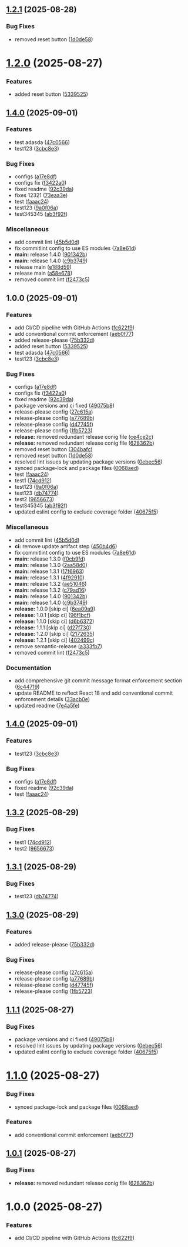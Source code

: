 ## [1.2.1](https://github.com/awais-ahmad-ili/release-automation-poc/compare/v1.2.0...v1.2.1) (2025-08-28)


### Bug Fixes

* removed reset button ([1d0de58](https://github.com/awais-ahmad-ili/release-automation-poc/commit/1d0de58d4498db0975a4acbf49d0a6d613693286))

# [1.2.0](https://github.com/awais-ahmad-ili/release-automation-poc/compare/v1.1.1...v1.2.0) (2025-08-27)


### Features

* added reset button ([5339525](https://github.com/awais-ahmad-ili/release-automation-poc/commit/5339525afc7b0c0ff5004c2967a3572f275df619))

## [1.4.0](https://github.com/awais-ahmad-ili/release-automation-poc/compare/v1.3.2...v1.4.0) (2025-09-01)


### Features

* test adasda ([47c0566](https://github.com/awais-ahmad-ili/release-automation-poc/commit/47c0566aee01c6135fd0e7b7c881cba889d4dbc1))
* test123 ([3cbc8e3](https://github.com/awais-ahmad-ili/release-automation-poc/commit/3cbc8e3ea8fe1d1ce662f08037098d0686814e27))


### Bug Fixes

* configs ([a17e8df](https://github.com/awais-ahmad-ili/release-automation-poc/commit/a17e8df3c1e30562aca2230e87c9a64ae4510d64))
* configs fix ([f3422a0](https://github.com/awais-ahmad-ili/release-automation-poc/commit/f3422a0f89bcc42d154ef139bb6d040843906c29))
* fixed readme ([92c39da](https://github.com/awais-ahmad-ili/release-automation-poc/commit/92c39daa21de8b149a3fdc06ee3d78d91f516457))
* fixes 12321 ([73eaa3e](https://github.com/awais-ahmad-ili/release-automation-poc/commit/73eaa3e3a78e9162f4b6aff6e589f7326dccf04d))
* test ([faaac24](https://github.com/awais-ahmad-ili/release-automation-poc/commit/faaac243f15a11858638590ad64dce71bab9f104))
* test123 ([9a0f06a](https://github.com/awais-ahmad-ili/release-automation-poc/commit/9a0f06a7cca942a8034655f7975dad99191fb6b9))
* test345345 ([ab3f92f](https://github.com/awais-ahmad-ili/release-automation-poc/commit/ab3f92f526bce3ffbbc4c4f8ee8f852247ee411f))


### Miscellaneous

* add commit lint ([45b5d0d](https://github.com/awais-ahmad-ili/release-automation-poc/commit/45b5d0dccafc993c41a68f54b951c97891109dd5))
* fix commitlint config to use ES modules ([7a8e61d](https://github.com/awais-ahmad-ili/release-automation-poc/commit/7a8e61d53cef905ddf3ba8cc46be97c91da8505c))
* **main:** release 1.4.0 ([901342b](https://github.com/awais-ahmad-ili/release-automation-poc/commit/901342b7e43580c250e82ea29a2b1eb9b77e9cc5))
* **main:** release 1.4.0 ([c9b3749](https://github.com/awais-ahmad-ili/release-automation-poc/commit/c9b37498712f7763946a29a622aa10601e7d200c))
* release main ([e188d59](https://github.com/awais-ahmad-ili/release-automation-poc/commit/e188d5999ce4d96d43bb107522c3d99089c54d75))
* release main ([a58e678](https://github.com/awais-ahmad-ili/release-automation-poc/commit/a58e6780d55d408fa3027187246382f64e003bb4))
* removed commit lint ([f2473c5](https://github.com/awais-ahmad-ili/release-automation-poc/commit/f2473c504c9dd377b09deeade0e3b896da3a6bf5))

## 1.0.0 (2025-09-01)


### Features

* add CI/CD pipeline with GitHub Actions ([fc622f9](https://github.com/awais-ahmad-ili/release-automation-poc/commit/fc622f9478fe61be70fb1cc7720822b5e4a72192))
* add conventional commit enforcement ([aeb0f77](https://github.com/awais-ahmad-ili/release-automation-poc/commit/aeb0f77f3ca2ad3deacea34200a0304dd031ad87))
* added release-please ([75b332d](https://github.com/awais-ahmad-ili/release-automation-poc/commit/75b332d558df3d3902c521eb6e90b765a92fa2fb))
* added reset button ([5339525](https://github.com/awais-ahmad-ili/release-automation-poc/commit/5339525afc7b0c0ff5004c2967a3572f275df619))
* test adasda ([47c0566](https://github.com/awais-ahmad-ili/release-automation-poc/commit/47c0566aee01c6135fd0e7b7c881cba889d4dbc1))
* test123 ([3cbc8e3](https://github.com/awais-ahmad-ili/release-automation-poc/commit/3cbc8e3ea8fe1d1ce662f08037098d0686814e27))


### Bug Fixes

* configs ([a17e8df](https://github.com/awais-ahmad-ili/release-automation-poc/commit/a17e8df3c1e30562aca2230e87c9a64ae4510d64))
* configs fix ([f3422a0](https://github.com/awais-ahmad-ili/release-automation-poc/commit/f3422a0f89bcc42d154ef139bb6d040843906c29))
* fixed readme ([92c39da](https://github.com/awais-ahmad-ili/release-automation-poc/commit/92c39daa21de8b149a3fdc06ee3d78d91f516457))
* package versions and ci fixed ([49075b8](https://github.com/awais-ahmad-ili/release-automation-poc/commit/49075b83d6f8788c7eb789467c3afcd39571ff11))
* release-please config ([27c615a](https://github.com/awais-ahmad-ili/release-automation-poc/commit/27c615a74acc82ea633f22152fae2d187b37f391))
* release-please config ([a77689b](https://github.com/awais-ahmad-ili/release-automation-poc/commit/a77689be6226c521b6f8d8a7b6b4e6b86273a5d0))
* release-please config ([d47745f](https://github.com/awais-ahmad-ili/release-automation-poc/commit/d47745f25b05249dacd2c8cee65cc3c2efc13562))
* release-please config ([1fb5723](https://github.com/awais-ahmad-ili/release-automation-poc/commit/1fb5723d47fda57c10e0bce97c22c712b09482aa))
* **release:** removed redundant release conig file ([ce4ce2c](https://github.com/awais-ahmad-ili/release-automation-poc/commit/ce4ce2c34144185f4962fa7d216cf28cdfcae8f3))
* **release:** removed redundant release conig file ([628362b](https://github.com/awais-ahmad-ili/release-automation-poc/commit/628362bbb246a1df9779ff8aa1c774741579702c))
* removed reset button ([304bafc](https://github.com/awais-ahmad-ili/release-automation-poc/commit/304bafc23dec562a7200bfecfea851224653582d))
* removed reset button ([1d0de58](https://github.com/awais-ahmad-ili/release-automation-poc/commit/1d0de58d4498db0975a4acbf49d0a6d613693286))
* resolved lint issues by updating package versions ([0ebec56](https://github.com/awais-ahmad-ili/release-automation-poc/commit/0ebec56672f08aea544d057d8be407233f858374))
* synced package-lock and package files ([0068aed](https://github.com/awais-ahmad-ili/release-automation-poc/commit/0068aedc5ffcc6abda568b761998cde801f32c74))
* test ([faaac24](https://github.com/awais-ahmad-ili/release-automation-poc/commit/faaac243f15a11858638590ad64dce71bab9f104))
* test1 ([74cd912](https://github.com/awais-ahmad-ili/release-automation-poc/commit/74cd9125c952a63c83029a0881a789b4834d36e8))
* test123 ([9a0f06a](https://github.com/awais-ahmad-ili/release-automation-poc/commit/9a0f06a7cca942a8034655f7975dad99191fb6b9))
* test123 ([db74774](https://github.com/awais-ahmad-ili/release-automation-poc/commit/db74774c1bd4d9085510c5af2eda8bfbaa6bcb65))
* test2 ([9656673](https://github.com/awais-ahmad-ili/release-automation-poc/commit/9656673efdd4bc4555cd5f167ac0ea39bc155544))
* test345345 ([ab3f92f](https://github.com/awais-ahmad-ili/release-automation-poc/commit/ab3f92f526bce3ffbbc4c4f8ee8f852247ee411f))
* updated eslint config to exclude coverage folder ([40675f5](https://github.com/awais-ahmad-ili/release-automation-poc/commit/40675f5f1b0088bb2e7ef197c315ca42788a166e))


### Miscellaneous

* add commit lint ([45b5d0d](https://github.com/awais-ahmad-ili/release-automation-poc/commit/45b5d0dccafc993c41a68f54b951c97891109dd5))
* **ci:** remove update artifact step ([450b4d6](https://github.com/awais-ahmad-ili/release-automation-poc/commit/450b4d6e85e1b4df98127d56892ab2e6bfddf2f5))
* fix commitlint config to use ES modules ([7a8e61d](https://github.com/awais-ahmad-ili/release-automation-poc/commit/7a8e61d53cef905ddf3ba8cc46be97c91da8505c))
* **main:** release 1.3.0 ([f0cb9fd](https://github.com/awais-ahmad-ili/release-automation-poc/commit/f0cb9fdfe564049b928a938f6ccc31455b3c17a3))
* **main:** release 1.3.0 ([2aa58d0](https://github.com/awais-ahmad-ili/release-automation-poc/commit/2aa58d0cb5323a19c0e8c55699efdb5e0ba5fdd9))
* **main:** release 1.3.1 ([17f6963](https://github.com/awais-ahmad-ili/release-automation-poc/commit/17f6963fda578f39c4f9bbba6508245fdfe8c85a))
* **main:** release 1.3.1 ([4f92910](https://github.com/awais-ahmad-ili/release-automation-poc/commit/4f92910cf15f0fd182258831054a4bf546b4ffed))
* **main:** release 1.3.2 ([ae51046](https://github.com/awais-ahmad-ili/release-automation-poc/commit/ae510469e4b98a83861a0c064c8d63ab1a14f3c8))
* **main:** release 1.3.2 ([c79ad16](https://github.com/awais-ahmad-ili/release-automation-poc/commit/c79ad16ad40340af30dc6064030ce2f80f08ebe2))
* **main:** release 1.4.0 ([901342b](https://github.com/awais-ahmad-ili/release-automation-poc/commit/901342b7e43580c250e82ea29a2b1eb9b77e9cc5))
* **main:** release 1.4.0 ([c9b3749](https://github.com/awais-ahmad-ili/release-automation-poc/commit/c9b37498712f7763946a29a622aa10601e7d200c))
* **release:** 1.0.0 [skip ci] ([6ea09a9](https://github.com/awais-ahmad-ili/release-automation-poc/commit/6ea09a973408057713387faf4c107c96d8023d22))
* **release:** 1.0.1 [skip ci] ([96f1bcf](https://github.com/awais-ahmad-ili/release-automation-poc/commit/96f1bcfa43fb3494f17c44e76a30bedabe02ea8b))
* **release:** 1.1.0 [skip ci] ([d6b6372](https://github.com/awais-ahmad-ili/release-automation-poc/commit/d6b63727777055a2603c79213477241709b47eff))
* **release:** 1.1.1 [skip ci] ([d27f730](https://github.com/awais-ahmad-ili/release-automation-poc/commit/d27f7302e3f14ca52b44971eed28510674502d38))
* **release:** 1.2.0 [skip ci] ([2172635](https://github.com/awais-ahmad-ili/release-automation-poc/commit/2172635b8f8bde31452b1534759b17d7337f1350))
* **release:** 1.2.1 [skip ci] ([402499c](https://github.com/awais-ahmad-ili/release-automation-poc/commit/402499c245f2f270b82c71409266cd31a1ab826a))
* remove semantic-release ([a333fb7](https://github.com/awais-ahmad-ili/release-automation-poc/commit/a333fb789e23751c95478db021d0dcd2519c36ca))
* removed commit lint ([f2473c5](https://github.com/awais-ahmad-ili/release-automation-poc/commit/f2473c504c9dd377b09deeade0e3b896da3a6bf5))


### Documentation

* add comprehensive git commit message format enforcement section ([6c44719](https://github.com/awais-ahmad-ili/release-automation-poc/commit/6c447195db81ff16c41954631299ec74228f7ebe))
* update README to reflect React 18 and add conventional commit enforcement details ([33acb0e](https://github.com/awais-ahmad-ili/release-automation-poc/commit/33acb0e8d3830daf7ae31a174c0b877cff3c8d96))
* updated readme ([7e4a5fe](https://github.com/awais-ahmad-ili/release-automation-poc/commit/7e4a5fe09cd88cd84ada384de33b2787fa185ef5))

## [1.4.0](https://github.com/awais-ahmad-ili/release-automation-poc/compare/v1.3.2...v1.4.0) (2025-09-01)


### Features

* test123 ([3cbc8e3](https://github.com/awais-ahmad-ili/release-automation-poc/commit/3cbc8e3ea8fe1d1ce662f08037098d0686814e27))


### Bug Fixes

* configs ([a17e8df](https://github.com/awais-ahmad-ili/release-automation-poc/commit/a17e8df3c1e30562aca2230e87c9a64ae4510d64))
* fixed readme ([92c39da](https://github.com/awais-ahmad-ili/release-automation-poc/commit/92c39daa21de8b149a3fdc06ee3d78d91f516457))
* test ([faaac24](https://github.com/awais-ahmad-ili/release-automation-poc/commit/faaac243f15a11858638590ad64dce71bab9f104))

## [1.3.2](https://github.com/awais-ahmad-ili/release-automation-poc/compare/v1.3.1...v1.3.2) (2025-08-29)


### Bug Fixes

* test1 ([74cd912](https://github.com/awais-ahmad-ili/release-automation-poc/commit/74cd9125c952a63c83029a0881a789b4834d36e8))
* test2 ([9656673](https://github.com/awais-ahmad-ili/release-automation-poc/commit/9656673efdd4bc4555cd5f167ac0ea39bc155544))

## [1.3.1](https://github.com/awais-ahmad-ili/release-automation-poc/compare/v1.3.0...v1.3.1) (2025-08-29)


### Bug Fixes

* test123 ([db74774](https://github.com/awais-ahmad-ili/release-automation-poc/commit/db74774c1bd4d9085510c5af2eda8bfbaa6bcb65))

## [1.3.0](https://github.com/awais-ahmad-ili/release-automation-poc/compare/v1.2.1...v1.3.0) (2025-08-29)


### Features

* added release-please ([75b332d](https://github.com/awais-ahmad-ili/release-automation-poc/commit/75b332d558df3d3902c521eb6e90b765a92fa2fb))


### Bug Fixes

* release-please config ([27c615a](https://github.com/awais-ahmad-ili/release-automation-poc/commit/27c615a74acc82ea633f22152fae2d187b37f391))
* release-please config ([a77689b](https://github.com/awais-ahmad-ili/release-automation-poc/commit/a77689be6226c521b6f8d8a7b6b4e6b86273a5d0))
* release-please config ([d47745f](https://github.com/awais-ahmad-ili/release-automation-poc/commit/d47745f25b05249dacd2c8cee65cc3c2efc13562))
* release-please config ([1fb5723](https://github.com/awais-ahmad-ili/release-automation-poc/commit/1fb5723d47fda57c10e0bce97c22c712b09482aa))

## [1.1.1](https://github.com/awais-ahmad-ili/release-automation-poc/compare/v1.1.0...v1.1.1) (2025-08-27)


### Bug Fixes

* package versions and ci fixed ([49075b8](https://github.com/awais-ahmad-ili/release-automation-poc/commit/49075b83d6f8788c7eb789467c3afcd39571ff11))
* resolved lint issues by updating package versions ([0ebec56](https://github.com/awais-ahmad-ili/release-automation-poc/commit/0ebec56672f08aea544d057d8be407233f858374))
* updated eslint config to exclude coverage folder ([40675f5](https://github.com/awais-ahmad-ili/release-automation-poc/commit/40675f5f1b0088bb2e7ef197c315ca42788a166e))

# [1.1.0](https://github.com/awais-ahmad-ili/release-automation-poc/compare/v1.0.1...v1.1.0) (2025-08-27)


### Bug Fixes

* synced package-lock and package files ([0068aed](https://github.com/awais-ahmad-ili/release-automation-poc/commit/0068aedc5ffcc6abda568b761998cde801f32c74))


### Features

* add conventional commit enforcement ([aeb0f77](https://github.com/awais-ahmad-ili/release-automation-poc/commit/aeb0f77f3ca2ad3deacea34200a0304dd031ad87))

## [1.0.1](https://github.com/awais-ahmad-ili/release-automation-poc/compare/v1.0.0...v1.0.1) (2025-08-27)


### Bug Fixes

* **release:** removed redundant release conig file ([628362b](https://github.com/awais-ahmad-ili/release-automation-poc/commit/628362bbb246a1df9779ff8aa1c774741579702c))

# 1.0.0 (2025-08-27)


### Features

* add CI/CD pipeline with GitHub Actions ([fc622f9](https://github.com/awais-ahmad-ili/release-automation-poc/commit/fc622f9478fe61be70fb1cc7720822b5e4a72192))

